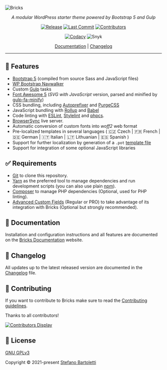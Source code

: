 ![Bricks](.github/bricks-social.png)


<div align="center">

_A modular WordPress starter theme powered by Bootstrap 5 and Gulp_

[![Release](https://img.shields.io/github/v/release/stefanobartoletti/bricks)](https://github.com/stefanobartoletti/bricks/releases/latest)
[![Last Commit](https://img.shields.io/github/last-commit/stefanobartoletti/bricks/devel)](https://github.com/stefanobartoletti/bricks/commits/devel)
[![Contributors](https://img.shields.io/github/contributors/stefanobartoletti/bricks)](https://github.com/stefanobartoletti/bricks/graphs/contributors)
<!-- [![David DM](https://img.shields.io/david/stefanobartoletti/bricks)](https://david-dm.org/stefanobartoletti/bricks) -->
<!-- [![David DM Dev](https://img.shields.io/david/dev/stefanobartoletti/bricks)](https://david-dm.org/stefanobartoletti/bricks?type=dev) -->
[![Codacy](https://img.shields.io/codacy/grade/5dc7110e5216467b859b6319faf15d1e)](https://app.codacy.com/gh/stefanobartoletti/bricks)
![Snyk](https://img.shields.io/snyk/vulnerabilities/github/stefanobartoletti/bricks)

[Documentation](https://bricks.stefanobartoletti.it/) | [Changelog](https://github.com/stefanobartoletti/bricks/blob/master/CHANGELOG.md)

---

</div>

## 🌟 Features

- [Bootstrap 5](https://getbootstrap.com/) (compiled from source Sass and JavaScript files)
- [WP Bootstrap Navwalker](https://github.com/wp-bootstrap/wp-bootstrap-navwalker)
- Custom [Gulp](https://gulpjs.com/) tasks
- [Font Awesome 5](https://fontawesome.com/) (*SVG with JavaScript* version, parsed and minified by [gulp-fa-minify](https://github.com/FA-Minify/gulp-fa-minify))
- CSS bundling, including [Autoprefixer](https://autoprefixer.github.io/) and [PurgeCSS](https://purgecss.com/)
- JavaScript bundling with [Rollup](https://www.rollupjs.org/) and [Babel](https://babeljs.io/)
- Code linting with [ESLint](https://eslint.org/), [Stylelint](https://stylelint.io/) and [phpcs](https://github.com/squizlabs/PHP_CodeSniffer).
- [BrowserSync](https://www.browsersync.io/) live server.
- Automatic conversion of custom fonts into *woff2* web format
- Pre-localized templates in several languages ( 🇨🇿 Czech | 🇫🇷 French | 🇩🇪 German | 🇮🇹 Italian | 🇱🇹 Lithuanian | 🇪🇸 Spanish )
- Support for further localization by generation of a `.pot` [template file](https://developer.wordpress.org/themes/functionality/internationalization/)
- Support for integration of some optional JavaScript libraries

## ✅ Requirements

- [Git](https://git-scm.com/) to clone this repository.
- [Yarn](https://yarnpkg.com/) as the preferred tool to manage dependencies and run development scripts (you can also use plain [npm](https://nodejs.org/)).
- [Composer](https://getcomposer.org/) to manage PHP dependencies (Optional, used for PHP linting).
- [Advanced Custom Fields](https://www.advancedcustomfields.com/) (Regular or PRO) to take advantage of its integration with Bricks (Optional but strongly recommended).

## 📖 Documentation

Installation and configuration instructions and all features are documented on the [Bricks Documentation](https://bricks.stefanobartoletti.it/) website.

## 📃 Changelog

All updates up to the latest released version are documented in the [Changelog](https://github.com/stefanobartoletti/bricks/blob/master/CHANGELOG.md) file.

## 🤝 Contributing

If you want to contribute to Bricks make sure to read the [Contributing guidelines](https://github.com/stefanobartoletti/bricks/blob/master/.github/CONTRIBUTING.md).

Thanks to all contributors!

[![Contributors Display](https://badges.pufler.dev/contributors/stefanobartoletti/bricks?size=50&padding=5&bots=false)](https://github.com/stefanobartoletti/bricks/graphs/contributors)


## 📝 License

[GNU GPLv3](https://github.com/stefanobartoletti/bricks/blob/master/LICENSE.txt)

Copyright © 2021-present [Stefano Bartoletti](https://github.com/stefanobartoletti)